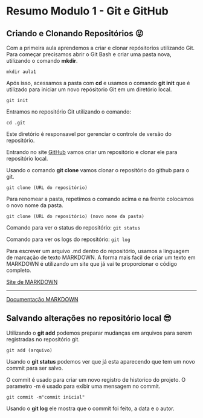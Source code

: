 # Resumo Modulo 1 - Git e GitHub

## Criando e Clonando Repositórios 😜

Com a primeira aula aprendemos a criar e clonar repósitorios utilizando Git.
Para começar precisamos abrir o Git Bash e criar uma pasta nova, utilizando o comando **mkdir**.

``` mkdir aula1 ```

Após isso, acessamos a pasta com **cd** e usamos o comando **git init** que é utilizado para iniciar um novo repósitorio Git em um diretório local.

``` git init ```

Entramos no repositório Git utilizando o comando:

``` cd .git ```

Este diretório é responsavel por gerenciar o controle de versão do repositório.

Entrando no site [GitHub](https://github.com) vamos criar um repositório e clonar ele para repositório local.

Usando o comando **git clone** vamos clonar o repositório do github para o git.

```git clone (URL do repositório)```

Para renomear a pasta, repetimos o comando acima e na frente colocamos o novo nome da pasta.

```git clone (URL do repositório) (novo nome da pasta)```

Comando para ver o status do repositório: 
```git status```

Comando para ver os logs do repositório:
```git log```

Para escrever um arquivo .md dentro do repositório, usamos a linguagem de marcação de texto MARKDOWN. 
A forma mais facil de criar um texto em MARKDOWN é utilizando um site que já vai te proporcionar o código completo.

[Site de MARKDOWN](https://readme.so/pt)
__________________________________________________
[Documentação MARKDOWN](https://markdown.net.br/sintaxe-basica/)


## Salvando alterações no repositório local 😎

Utilizando o **git add** podemos preparar mudanças em arquivos para serem registradas no repositório git.

```git add (arquivo)```

Usando o **git status** podemos ver que já esta aparecendo que tem um novo commit para ser salvo.

O commit é usado para criar um novo registro de historico do projeto. O parametro -m é usado para exibir uma mensagem no commit.

```git commit -m"commit inicial"```

Usando o **git log** ele mostra que o commit foi feito, a data e o autor.


